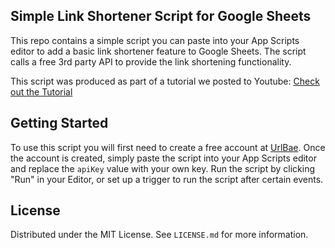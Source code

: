 <!-- CONTRIBUTING -->
## Simple Link Shortener Script for Google Sheets

This repo contains a simple script you can paste into your App Scripts editor to add a basic link shortener feature to Google Sheets. The script calls a free 3rd party API to provide the link shortening functionality.

This script was produced as part of a tutorial we posted to Youtube: [Check out the Tutorial](https://youtu.be/R7T20_nlvbk)

## Getting Started

To use this script you will first need to create a free account at [UrlBae](https://urlbae.com/user/register). Once the account is created, simply paste the script into your App Scripts editor and replace the `apiKey` value with your own key. Run the script by clicking "Run" in your Editor, or set up a trigger to run the script after certain events.


<!-- LICENSE -->
## License

Distributed under the MIT License. See `LICENSE.md` for more information.